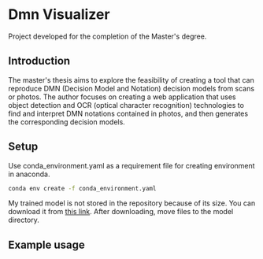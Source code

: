 # Dmn Visualizer

Project developed for the completion of the Master's degree.


## Introduction

The master's thesis aims to explore the feasibility of creating a tool that can reproduce DMN (Decision Model and Notation) decision models from scans or photos. The author focuses on creating a web application that uses object detection and OCR (optical character recognition) technologies to find and interpret DMN notations contained in photos, and then generates the corresponding decision models.


## Setup

Use conda_environment.yaml as a requirement file for creating environment in anaconda. 

```bash
conda env create -f conda_environment.yaml
```

My trained model is not stored in the repository because of its size. You can download it from [this link](https://dl.dropboxusercontent.com/s/random_characters/your_model). After downloading, move files to the model directory.

## Example usage
